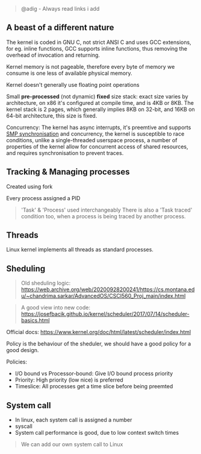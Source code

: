 > @adig - Always read links i add

## A beast of a different nature

The kernel is coded in GNU C, not strict ANSI C and uses GCC extensions, for eg. inline functions, GCC supports inline functions, thus removing the overhead of invocation and returning.

Kernel memory is not pageable, therefore every byte of memory we consume is one less of available physical memory.

Kernel doesn't generally use floating point operations

Small **pre-processed** (not dynamic) **fixed** size stack: exact size varies by architecture, on x86 it's configured at compile time, and is 4KB or 8KB.
The kernel stack is 2 pages, which generally implies 8KB on 32-bit, and 16KB on 64-bit architecture, this size is fixed.

Concurrency: The kernel has async interrupts, it's preemtive and supports [SMP synchronisation](https://kernelnewbies.org/SMPSynchronisation) and concurrency, the kernel is susceptible to race conditions, unlike a single-threaded userspace process, a number of properties of the kernel allow for concurrent access of shared resources, and requires synchronisation to prevent traces.

## Tracking & Managing processes

Created using fork

Every process assigned a PID

> 'Task' & 'Process' used interchangeably
> There is also a 'Task traced' condition too, when a process is being traced by another process.

## Threads

Linux kernel implements all threads as standard processes.

## Sheduling

> Old sheduling logic: https://web.archive.org/web/20200928200241/https://cs.montana.edu/~chandrima.sarkar/AdvancedOS/CSCI560_Proj_main/index.html

> A good view into new code: https://josefbacik.github.io/kernel/scheduler/2017/07/14/scheduler-basics.html

Official docs: https://www.kernel.org/doc/html/latest/scheduler/index.html

Policy is the behaviour of the sheduler, we should have a good policy for a good design.

Policies:
* I/O bound vs Processor-bound: Give I/O bound process priority
* Priority: High priority (low nice) is preferred
* Timeslice: All processes get a time slice before being preemted

## System call

* In linux, each system call is assigned a number
* syscall
* System call performance is good, due to low context switch times

> We can add our own system call to Linux

